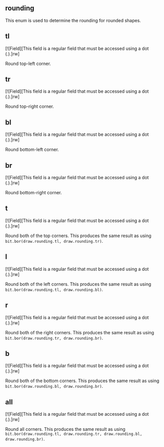## rounding

This enum is used to determine the rounding for rounded shapes.

## tl

[![Field][This field is a regular field that must be accessed using a dot (.).]rw]

Round top-left corner.

## tr

[![Field][This field is a regular field that must be accessed using a dot (.).]rw]

Round top-right corner.

## bl

[![Field][This field is a regular field that must be accessed using a dot (.).]rw]

Round bottom-left corner.

## br

[![Field][This field is a regular field that must be accessed using a dot (.).]rw]

Round bottom-right corner.

## t

[![Field][This field is a regular field that must be accessed using a dot (.).]rw]

Round both of the top corners. This produces the same result as using `bit.bor(draw.rounding.tl, draw.rounding.tr)`.

## l

[![Field][This field is a regular field that must be accessed using a dot (.).]rw]

Round both of the left corners. This produces the same result as using `bit.bor(draw.rounding.tl, draw.rounding.bl)`.

## r

[![Field][This field is a regular field that must be accessed using a dot (.).]rw]

Round both of the right corners. This produces the same result as using `bit.bor(draw.rounding.tr, draw.rounding.br)`.

## b

[![Field][This field is a regular field that must be accessed using a dot (.).]rw]

Round both of the bottom corners. This produces the same result as using `bit.bor(draw.rounding.bl, draw.rounding.br)`.

## all

[![Field][This field is a regular field that must be accessed using a dot (.).]rw]

Round all corners. This produces the same result as using `bit.bor(draw.rounding.tl, draw.rounding.tr, draw.rounding.bl, draw.rounding.br)`.